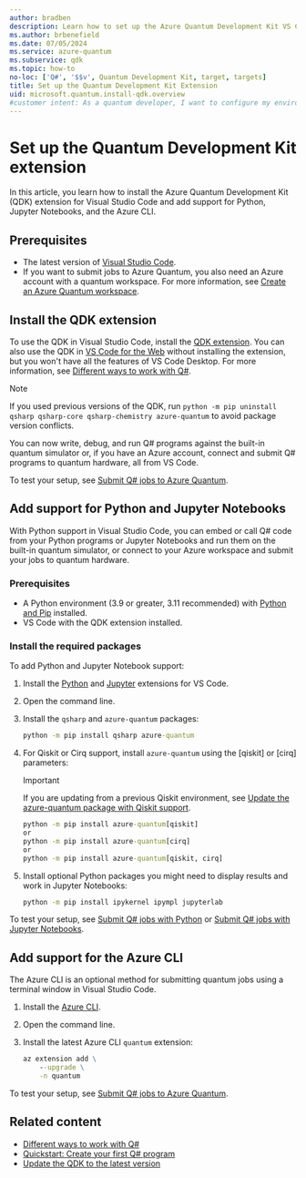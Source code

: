 ```yaml
---
author: bradben
description: Learn how to set up the Azure Quantum Development Kit VS Code extension and set up your environment for different languages and platforms.
ms.author: brbenefield
ms.date: 07/05/2024
ms.service: azure-quantum
ms.subservice: qdk
ms.topic: how-to
no-loc: ['Q#', '$$v', Quantum Development Kit, target, targets]
title: Set up the Quantum Development Kit Extension
uid: microsoft.quantum.install-qdk.overview
#customer intent: As a quantum developer, I want to configure my environment with the latest Azure Quantum tools. 
---
```


# Set up the Quantum Development Kit extension

In this article, you learn how to install the Azure Quantum Development Kit (QDK) extension for Visual Studio Code and add support for Python, Jupyter Notebooks, and the Azure CLI.

## Prerequisites

- The latest version of [Visual Studio Code](https://code.visualstudio.com/download).
- If you want to submit jobs to Azure Quantum, you also need an Azure account with a quantum workspace. For more information, see [Create an Azure Quantum workspace](xref:microsoft.quantum.how-to.workspace).

## Install the QDK extension

To use the QDK in Visual Studio Code, install the [QDK extension](https://marketplace.visualstudio.com/items?itemName=quantum.qsharp-lang-vscode). You can also use the QDK in [VS Code for the Web](https://vscode.dev/quantum) without installing the extension, but you won't have all the features of VS Code Desktop. For more information, see [Different ways to work with Q#](xref:microsoft.quantum.qsharp-ways-to-work).

> [!NOTE]
> If you used previous versions of the QDK, run `python -m pip uninstall qsharp qsharp-core qsharp-chemistry azure-quantum` to avoid package version conflicts.

You can now write, debug, and run Q# programs against the built-in quantum simulator or, if you have an Azure account, connect and submit Q# programs to quantum hardware, all from VS Code.

To test your setup, see [Submit Q# jobs to Azure Quantum](xref:microsoft.quantum.submit-jobs?pivots=ide-qsharp).

## Add support for Python and Jupyter Notebooks

With Python support in Visual Studio Code, you can embed or call Q# code from your Python programs or Jupyter Notebooks and run them on the built-in quantum simulator, or connect to your Azure workspace and submit your jobs to quantum hardware.

### Prerequisites

- A Python environment (3.9 or greater, 3.11 recommended) with [Python and Pip](https://apps.microsoft.com/detail/9NRWMJP3717K) installed.
- VS Code with the QDK extension installed.

### Install the required packages

To add Python and Jupyter Notebook support:

1. Install the [Python](https://marketplace.visualstudio.com/items?itemName=ms-python.python) and [Jupyter](https://marketplace.visualstudio.com/items?itemName=ms-toolsai.jupyter) extensions for VS Code.
1. Open the command line.
1. Install the `qsharp` and `azure-quantum` packages:

    ```cmd
    python -m pip install qsharp azure-quantum
    ```

1. For Qiskit or Cirq support, install `azure-quantum` using the [qiskit] or [cirq] parameters:

    > [!IMPORTANT]
    > If you are updating from a previous Qiskit environment, see [Update the azure-quantum package with Qiskit support](xref:microsoft.quantum.update-qdk#update-azure-quantum-with-qiskit-support).

    ```cmd
    python -m pip install azure-quantum[qiskit]
    or
    python -m pip install azure-quantum[cirq]
    or
    python -m pip install azure-quantum[qiskit, cirq]
    ```

1. Install optional Python packages you might need to display results and work in Jupyter Notebooks:

    ```cmd
    python -m pip install ipykernel ipympl jupyterlab
    ```

To test your setup, see [Submit Q# jobs with Python](xref:microsoft.quantum.submit-jobs?pivots=ide-python) or [Submit Q# jobs with Jupyter Notebooks](xref:microsoft.quantum.submit-jobs?pivots=ide-jupyter).

## Add support for the Azure CLI

The Azure CLI is an optional method for submitting quantum jobs using a terminal window in Visual Studio Code.

1. Install the [Azure CLI](/cli/azure/install-azure-cli).
1. Open the command line.
1. Install the latest Azure CLI `quantum` extension:

    ```cmd
    az extension add \
        --upgrade \
        -n quantum
    ```

To test your setup, see [Submit Q# jobs to Azure Quantum](xref:microsoft.quantum.submit-jobs?pivots=ide-python).

## Related content

- [Different ways to work with Q#](xref:microsoft.quantum.qsharp-ways-to-work)
- [Quickstart: Create your first Q# program](xref:microsoft.quantum.qsharp-quickstart)
- [Update the QDK to the latest version](xref:microsoft.quantum.update-qdk)
